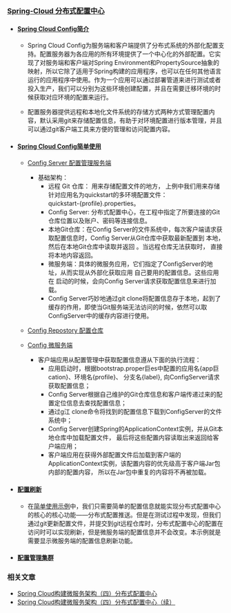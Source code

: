 ### [Spring-Cloud 分布式配置中心](https://github.com/timebusker/spring-cloud-study/tree/master/spring-cloud-study-2-1/)

- #### [Spring Cloud Config简介](#)
  
   + Spring Cloud Config为服务端和客户端提供了分布式系统的外部化配置支持。配置服务器为各应用的所有环境提供了一个中心化的外部配置。它实现了对服务端和客户端对Spring Environment和PropertySource抽象的映射，所以它除了适用于Spring构建的应用程序，也可以在任何其他语言运行的应用程序中使用。作为一个应用可以通过部署管道来进行测试或者投入生产，我们可以分别为这些环境创建配置，并且在需要迁移环境的时候获取对应环境的配置来运行。   
    
   +  配置服务器提供远程和本地化文件系统的存储方式两种方式管理配置内容，默认采用git来存储配置信息，有助于对环境配置进行版本管理，并且可以通过git客户端工具来方便的管理和访问配置内容。

- #### [Spring Cloud Config简单使用](#)  
   + [Config Server 配置管理服务端](https://github.com/timebusker/spring-cloud-study/tree/master/spring-cloud-study-2-1/spring-cloud-study-2-1-1) 
     * 基础架构：
         - 远程 Git 仓库： 用来存储配置文件的地方， 上例中我们用来存储针对应用名为quickstart的多环境配置文件：  
         quickstart-{profile}.properties。 
         - Config Server: 分布式配置中心，在工程中指定了所要连接的Git仓库位置以及账户、密码等连接信息。
         - 本地Git仓库：在Config Server的文件系统中，每次客户端请求获取配置信息时，Config Server从Git仓库中获取最新配置到
         本地，然后在本地Git仓库中读取并返回 。当远程仓库无法获取时， 直接将本地内容返回。
         - 微服务端：具体的微服务应用，它们指定了ConfigServer的地址，从而实现从外部化获取应用 自己要用的配置信息。这些应用在              启动的时候，会向Config Server请求获取配置信息来进行加载。
         - Config Server巧妙地通过git clone将配置信息存于本地，起到了缓存的作用，即使当Git服务端无法访问的时候，依然可以取ConfigServer中的缓存内容进行使用。
   
   + [Config Repostory 配置仓库](http://git.oschina.net/timebusker/spring--cloud-config-repo)  
   
   + [Config 微服务端](https://github.com/timebusker/spring-cloud-study/tree/master/spring-cloud-study-2-1/spring-cloud-study-2-1-1)  
     * 客户端应用从配置管理中获取配置信息遵从下面的执行流程：
       - 应用启动时，根据bootstrap.proper巨es中配置的应用名{app巨cation}、环境名{profile}、 分支名{label}, 向ConfigServer请求获取配置信息；
       - Config Server根据自己维护的Git仓库信息和客户端传递过来的配置定位信息去查找配置信息；
       - 通过g江 clone命令将找到的配置信息下载到ConfigServer的文件系统中；
       - Config Server创建Spring的ApplicationContext实例，并从Git本地仓库中加载配置文件， 最后将这些配置内容读取出来返回给客户端应用；
       - 客户端应用在获得外部配置文件后加载到客户端的ApplicationContext实例，该配置内容的优先级高于客户端Jar包内部的配置内容， 所以在Jar包中重复的内容将不再被加载。
       

- #### [配置刷新](https://github.com/timebusker/spring-cloud-study/tree/master/spring-cloud-study-2-1/spring-cloud-study-2-2-2)
   - 在[简单使用示例](https://github.com/timebusker/spring-cloud-study/tree/master/spring-cloud-study-2-1/spring-cloud-study-2-1-1)中，我们只需要简单的配置信息就能实现分布式配置中心的核心的核心功能——分布式配置推送。但是在测试过程中发现，但我们通过git更新配置文件，并提交到git远程仓库时，分布式配置中心的配置在访问时可以实现刷新，但是微服务端的配置信息并不会改变。本示例就是需要显示微服务端的配置信息刷新功能。  

- #### [配置管理集群]()




### 相关文章
   - [Spring Cloud构建微服务架构（四）分布式配置中心](http://blog.didispace.com/springcloud4/)  
   - [Spring Cloud构建微服务架构（四）分布式配置中心（续）](http://blog.didispace.com/springcloud4-2//)  




